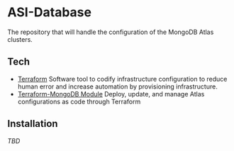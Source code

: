 # ASI-Database
The repository that will handle the configuration of the MongoDB Atlas clusters.

## Tech
- [Terraform](https://www.terraform.io/) Software tool to codify infrastructure configuration to reduce human error and increase automation by provisioning infrastructure.
- [Terraform-MongoDB Module](https://registry.terraform.io/providers/mongodb/mongodbatlas/1.3.0)  Deploy, update, and manage Atlas configurations as code through Terraform 

## Installation
_TBD_
